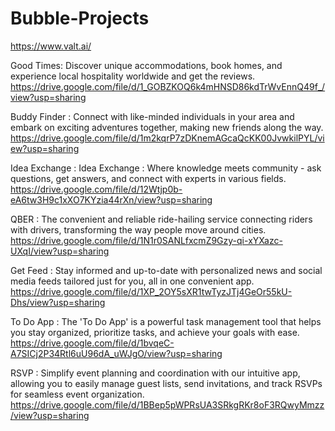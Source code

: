 # Bubble-Projects


https://www.valt.ai/


Good Times: Discover unique accommodations, book homes, and experience local hospitality worldwide and get the reviews.
https://drive.google.com/file/d/1_GOBZKOQ6k4mHNSD86kdTrWvEnnQ49f_/view?usp=sharing

Buddy Finder : Connect with like-minded individuals in your area and embark on exciting adventures together, making new friends along the way.
https://drive.google.com/file/d/1m2kqrP7zDKnemAGcaQcKK00JvwkilPYL/view?usp=sharing

Idea Exchange : Idea Exchange : Where knowledge meets community - ask questions, get answers, and connect with experts in various fields.
https://drive.google.com/file/d/12Wtjp0b-eA6tw3H9c1xXO7KYzia44rXn/view?usp=sharing

QBER : The convenient and reliable ride-hailing service connecting riders with drivers, transforming the way people move around cities.
https://drive.google.com/file/d/1N1r0SANLfxcmZ9Gzy-qi-xYXazc-UXqI/view?usp=sharing

Get Feed : Stay informed and up-to-date with personalized news and social media feeds tailored just for you, all in one convenient app.
https://drive.google.com/file/d/1XP_2OY5sXR1twTyzJTj4GeOr55kU-Dhs/view?usp=sharing

To Do App : The 'To Do App' is a powerful task management tool that helps you stay organized, prioritize tasks, and achieve your goals with ease.
https://drive.google.com/file/d/1bvqeC-A7SICj2P34Rtl6uU96dA_uWJgO/view?usp=sharing

RSVP : Simplify event planning and coordination with our intuitive app, allowing you to easily manage guest lists, send invitations, and track RSVPs for seamless event organization.
https://drive.google.com/file/d/1BBep5pWPRsUA3SRkgRKr8oF3RQwyMmzz/view?usp=sharing
